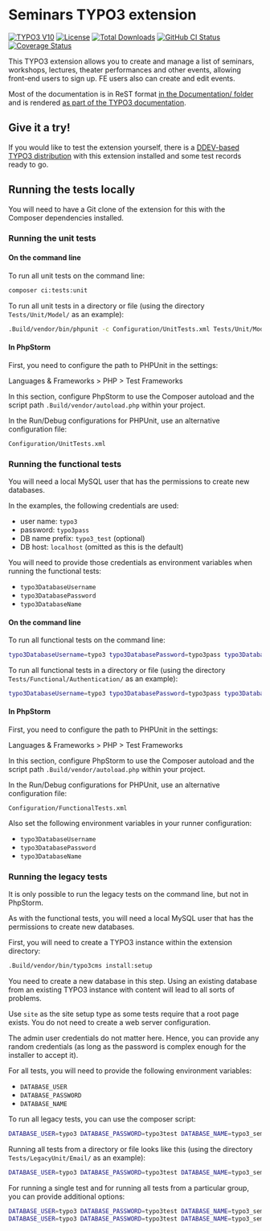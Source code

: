 # Seminars TYPO3 extension

[![TYPO3 V10](https://img.shields.io/badge/TYPO3-10-orange.svg)](https://get.typo3.org/version/10)
[![License](https://img.shields.io/github/license/oliverklee/ext-seminars)](https://packagist.org/packages/oliverklee/seminars)
[![Total Downloads](https://poser.pugx.org/oliverklee/seminars/downloads.svg)](https://packagist.org/packages/oliverklee/seminars)
[![GitHub CI Status](https://github.com/oliverklee/ext-seminars/workflows/CI/badge.svg?branch=main)](https://github.com/oliverklee/ext-seminars/actions)
[![Coverage Status](https://coveralls.io/repos/github/oliverklee/ext-seminars/badge.svg?branch=main)](https://coveralls.io/github/oliverklee/ext-seminars?branch=main)

This TYPO3 extension allows you to create and manage a list of seminars,
workshops, lectures, theater performances and other events, allowing front-end
users to sign up. FE users also can create and edit events.

Most of the documentation is in ReST format
[in the Documentation/ folder](Documentation/) and is rendered
[as part of the TYPO3 documentation](https://docs.typo3.org/typo3cms/extensions/seminars/).

## Give it a try!

If you would like to test the extension yourself, there is a
[DDEV-based TYPO3 distribution](https://github.com/oliverklee/TYPO3-testing-distribution)
with this extension installed and some test records ready to go.

## Running the tests locally

You will need to have a Git clone of the extension for this
with the Composer dependencies installed.

### Running the unit tests

#### On the command line

To run all unit tests on the command line:

```bash
composer ci:tests:unit
```

To run all unit tests in a directory or file (using the directory
`Tests/Unit/Model/` as an example):

```bash
.Build/vendor/bin/phpunit -c Configuration/UnitTests.xml Tests/Unit/Model/
```

#### In PhpStorm

First, you need to configure the path to PHPUnit in the settings:

Languages & Frameworks > PHP > Test Frameworks

In this section, configure PhpStorm to use the Composer autoload and
the script path `.Build/vendor/autoload.php` within your project.

In the Run/Debug configurations for PHPUnit, use an alternative configuration file:

`Configuration/UnitTests.xml`

### Running the functional tests

You will need a local MySQL user that has the permissions to create new
databases.

In the examples, the following credentials are used:
- user name: `typo3`
- password: `typo3pass`
- DB name prefix: `typo3_test` (optional)
- DB host: `localhost` (omitted as this is the default)

You will need to provide those credentials as environment variables when
running the functional tests:
- `typo3DatabaseUsername`
- `typo3DatabasePassword`
- `typo3DatabaseName`

#### On the command line

To run all functional tests on the command line:

```bash
typo3DatabaseUsername=typo3 typo3DatabasePassword=typo3pass typo3DatabaseName=typo3_test composer ci:tests:functional
```

To run all functional tests in a directory or file (using the directory
`Tests/Functional/Authentication/` as an example):

```bash
typo3DatabaseUsername=typo3 typo3DatabasePassword=typo3pass typo3DatabaseName=typo3_test .Build/vendor/bin/phpunit -c Configuration/FunctionalTests.xml Tests/Functional/Authentication/
```

#### In PhpStorm

First, you need to configure the path to PHPUnit in the settings:

Languages & Frameworks > PHP > Test Frameworks

In this section, configure PhpStorm to use the Composer autoload and
the script path `.Build/vendor/autoload.php` within your project.

In the Run/Debug configurations for PHPUnit, use an alternative configuration file:

`Configuration/FunctionalTests.xml`

Also set the following environment variables in your runner configuration:
- `typo3DatabaseUsername`
- `typo3DatabasePassword`
- `typo3DatabaseName`

### Running the legacy tests

It is only possible to run the legacy tests on the command line, but not
in PhpStorm.

As with the functional tests, you will need a local MySQL user that
has the permissions to create new databases.

First, you will need to create a TYPO3 instance within the extension directory:

```bash
.Build/vendor/bin/typo3cms install:setup
```

You need to create a new database in this step. Using an existing database
from an existing TYPO3 instance with content will lead to all sorts of
problems.

Use `site` as the site setup type as some tests require that a root page
exists. You do not need to create a web server configuration.

The admin user credentials do not matter here. Hence, you can provide any
random credentials (as long as the password is complex enough for the
installer to accept it).

For all tests, you will need to provide the following environment variables:
- `DATABASE_USER`
- `DATABASE_PASSWORD`
- `DATABASE_NAME`

To run all legacy tests, you can use the composer script:

```bash
DATABASE_USER=typo3 DATABASE_PASSWORD=typo3test DATABASE_NAME=typo3_seminars_legacy composer ci:tests:unit-legacy
```

Running all tests from a directory or file looks like this
(using the directory `Tests/LegacyUnit/Email/` as an example):

```bash
DATABASE_USER=typo3 DATABASE_PASSWORD=typo3test DATABASE_NAME=typo3_seminars_legacy .Build/vendor/bin/typo3 phpunit:run Tests/LegacyUnit/Email/
```

For running a single test and for running all tests from a particular group,
you can provide additional options:

```bash
DATABASE_USER=typo3 DATABASE_PASSWORD=typo3test DATABASE_NAME=typo3_seminars_legacy .Build/vendor/bin/typo3 phpunit:run --options="--filter testCreateLogInAndAddFeUserAsOwnerCreatesFeUser" Tests/LegacyUnit/FrontEnd/EventEditorTest.php
DATABASE_USER=typo3 DATABASE_PASSWORD=typo3test DATABASE_NAME=typo3_seminars_legacy .Build/vendor/bin/typo3 phpunit:run --options="--group sendEMailToReviewer" Tests/LegacyUnit/FrontEnd/EventEditorTest.php
```
